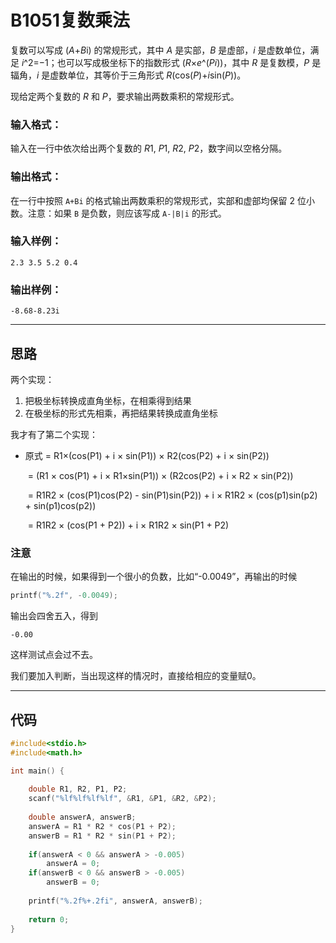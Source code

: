 # B1051复数乘法

复数可以写成 (*A*+*B*i) 的常规形式，其中 *A* 是实部，*B* 是虚部，*i* 是虚数单位，满足 *i*^2=−1；也可以写成极坐标下的指数形式 (*R*×*e*^(*Pi*))，其中 *R* 是复数模，*P* 是辐角，*i* 是虚数单位，其等价于三角形式 *R*(cos(*P*)+*i*sin(*P*))。

现给定两个复数的 *R* 和 *P*，要求输出两数乘积的常规形式。

### 输入格式：

输入在一行中依次给出两个复数的 *R*1, *P*1, *R*2, *P*2，数字间以空格分隔。

### 输出格式：

在一行中按照 `A+Bi` 的格式输出两数乘积的常规形式，实部和虚部均保留 2 位小数。注意：如果 `B` 是负数，则应该写成 `A-|B|i` 的形式。

### 输入样例：

```in
2.3 3.5 5.2 0.4
```

### 输出样例：

```out
-8.68-8.23i
```

---

## 思路

两个实现：

1. 把极坐标转换成直角坐标，在相乘得到结果
2. 在极坐标的形式先相乘，再把结果转换成直角坐标

我才有了第二个实现：

- 原式 = R1×(cos(P1) + i × sin(P1)) × R2(cos(P2) + i × sin(P2))

  ​		  = (R1 × cos(P1) + i × R1×sin(P1)) × (R2cos(P2) + i × R2 × sin(P2))

  ​		  = R1R2 × (cos(P1)cos(P2) - sin(P1)sin(P2)) + i × R1R2 × (cos(p1)sin(p2) + sin(p1)cos(p2))

  ​		  = R1R2 × (cos(P1 + P2)) + i × R1R2 × sin(P1 + P2)

### 注意

在输出的时候，如果得到一个很小的负数，比如“-0.0049”，再输出的时候

```c
printf("%.2f", -0.0049);
```

输出会四舍五入，得到

```out
-0.00
```

这样测试点会过不去。

我们要加入判断，当出现这样的情况时，直接给相应的变量赋0。

---

## 代码

```c
#include<stdio.h>
#include<math.h>

int main() {
	
	double R1, R2, P1, P2;
	scanf("%lf%lf%lf%lf", &R1, &P1, &R2, &P2);
	
	double answerA, answerB;
	answerA = R1 * R2 * cos(P1 + P2);
	answerB = R1 * R2 * sin(P1 + P2);
	
	if(answerA < 0 && answerA > -0.005)
		answerA = 0;
	if(answerB < 0 && answerB > -0.005)
		answerB = 0;
	
    printf("%.2f%+.2fi", answerA, answerB);
	
	return 0;
}
```

